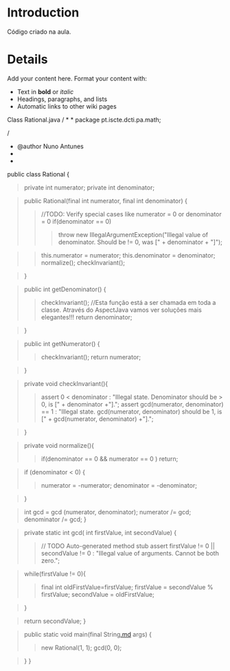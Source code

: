 # Introduction #

Código criado na aula.


# Details #

Add your content here.  Format your content with:
  * Text in **bold** or _italic_
  * Headings, paragraphs, and lists
  * Automatic links to other wiki pages

Class Rational.java
/
  * 
  * 
package pt.iscte.dcti.pa.math;

/
  * @author Nuno Antunes
  * 
  * 
public class Rational {

> private int numerator;
> private int denominator;

> public Rational(final int numerator, final int denominator) {
> > //TODO: Verify special cases  like numerator = 0 or denominator = 0
> > if(denominator == 0)
> > > throw new IllegalArgumentException("Illegal value of denominator. Should be != 0, was [" + denominator + "]");

> > this.numerator = numerator;
> > this.denominator = denominator;
> > normalize();
> > checkInvariant();

> }

> public int getDenominator() {
> > checkInvariant(); //Esta função está a ser chamada em toda a classe. Através do AspectJava vamos ver soluções mais elegantes!!!
> > return denominator;

> }

> public int getNumerator() {
> > checkInvariant();
> > return numerator;

> }

> private void checkInvariant(){
> > assert 0 < denominator : "Illegal state. Denominator should be > 0, is [" + denominator +"].";
> > assert gcd(numerator, denominator) == 1 : "Illegal state. gcd(numerator, denominator) should be 1, is [" + gcd(numerator, denominator) +"].";

> }

> private void normalize(){
> > if(denominator == 0 && numerator == 0 ) return;


> if (denominator < 0) {
> > numerator = -numerator;
> > denominator = -denominator;

> }

> int gcd = gcd (numerator, denominator);
> numerator /= gcd;
> denominator /= gcd;
> }

> private static int gcd( int firstValue,  int secondValue) {
> > // TODO Auto-generated method stub
> > assert firstValue != 0 || secondValue != 0 : "Illegal value of arguments. Cannot be both zero.";


> while(firstValue != 0){
> > final int oldFirstValue=firstValue;
> > firstValue = secondValue % firstValue;
> > secondValue = oldFirstValue;

> }

> return secondValue;
> }

> public static void main(final String[.md](.md) args) {
> > new Rational(1, 1);
> > gcd(0, 0);

> }
}